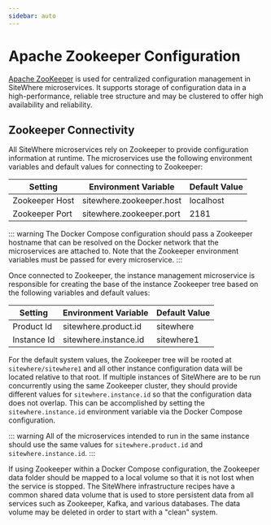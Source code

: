 ```yaml
---
sidebar: auto
---
```


# Apache Zookeeper Configuration

[Apache ZooKeeper](https://zookeeper.apache.org/) is used for centralized configuration
management in SiteWhere microservices. It supports storage of configuration data in a
high-performance, reliable tree structure and may be clustered to offer high availability
and reliability.

## Zookeeper Connectivity

All SiteWhere microservices rely on Zookeeper to provide configuration information
at runtime. The microservices use the following environment variables and default
values for connecting to Zookeeper:

| Setting        | Environment Variable     | Default Value |
| -------------- | ------------------------ | ------------- |
| Zookeeper Host | sitewhere.zookeeper.host | localhost     |
| Zookeeper Port | sitewhere.zookeeper.port | 2181          |

::: warning
The Docker Compose configuration should pass a Zookeeper hostname that can be resolved
on the Docker network that the microservices are attached to. Note that the Zookeeper
environment variables must be passed for every microservice.
:::

Once connected to Zookeeper, the instance management microservice is responsible
for creating the base of the instance Zookeeper tree based on the following
variables and default values:

| Setting     | Environment Variable  | Default Value |
| ----------- | --------------------- | ------------- |
| Product Id  | sitewhere.product.id  | sitewhere     |
| Instance Id | sitewhere.instance.id | sitewhere1    |

For the default system values, the Zookeeper tree will be rooted at `sitewhere/sitewhere1`
and all other instance configuration data will be located relative to that root. If
multiple instances of SiteWhere are to be run concurrently using the same Zookeeper cluster,
they should provide different values for `sitewhere.instance.id` so that the configuration data
does not overlap. This can be accomplished by setting the `sitewhere.instance.id`
environment variable via the Docker Compose configuration.

::: warning
All of the microservices intended to run in the same instance should use the same
values for `sitewhere.product.id` and `sitewhere.instance.id`.
:::

If using Zookeeper within a Docker Compose configuration, the Zookeeper data folder
should be mapped to a local volume so that it is not lost when the service is
stopped. The SiteWhere infrastructure recipes have a common shared data volume
that is used to store persistent data from all services such as Zookeeper,
Kafka, and various databases. The data volume may be deleted in order to start
with a "clean" system.

